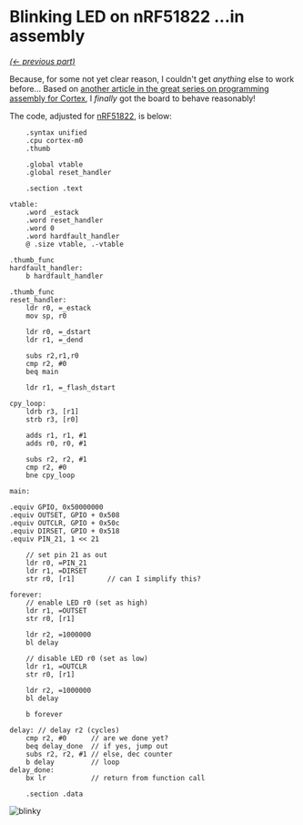 # Blinking LED on nRF51822 ...in assembly

_[(← previous part)](nrf51822-asm)_

Because, for some not yet clear reason,
I couldn't get _anything_ else to work before...
Based on [another article in the great series
on programming assembly for Cortex](
https://svenssonjoel.github.io/pages-2021/cortex-m-assembler-3-loops-arrays-functions/),
I _finally_ got the board to behave reasonably!

The code, adjusted for [nRF51822](
https://lancaster-university.github.io/microbit-docs/resources/datasheets/nRF51822.pdf),
is below:

```armasm
	.syntax unified
	.cpu cortex-m0
	.thumb

	.global vtable
	.global reset_handler

	.section .text

vtable:
	.word _estack
	.word reset_handler
	.word 0
	.word hardfault_handler
	@ .size vtable, .-vtable

.thumb_func	
hardfault_handler:
	b hardfault_handler
	
.thumb_func	
reset_handler:
	ldr r0, =_estack
	mov sp, r0

	ldr r0, =_dstart
	ldr r1, =_dend

	subs r2,r1,r0
	cmp r2, #0
	beq main

	ldr r1, =_flash_dstart

cpy_loop:
	ldrb r3, [r1]
	strb r3, [r0]

	adds r1, r1, #1
	adds r0, r0, #1

	subs r2, r2, #1
	cmp r2, #0
	bne cpy_loop

main:

.equiv GPIO, 0x50000000
.equiv OUTSET, GPIO + 0x508
.equiv OUTCLR, GPIO + 0x50c
.equiv DIRSET, GPIO + 0x518
.equiv PIN_21, 1 << 21

	// set pin 21 as out
	ldr r0, =PIN_21
	ldr r1, =DIRSET
	str r0, [r1]		// can I simplify this?

forever:
	// enable LED r0 (set as high)
	ldr r1, =OUTSET
	str r0, [r1]

	ldr r2, =1000000
	bl delay

	// disable LED r0 (set as low)
	ldr r1, =OUTCLR
	str r0, [r1]

	ldr r2, =1000000
	bl delay
	
	b forever

delay: // delay r2 (cycles)
	cmp r2, #0		// are we done yet?
	beq delay_done	// if yes, jump out
	subs r2, r2, #1 // else, dec counter
	b delay			// loop
delay_done:
	bx lr			// return from function call

	.section .data
```

![blinky](https://github.com/user-attachments/assets/9a2274f9-dfa0-4a67-8029-9bcd44373c89)
